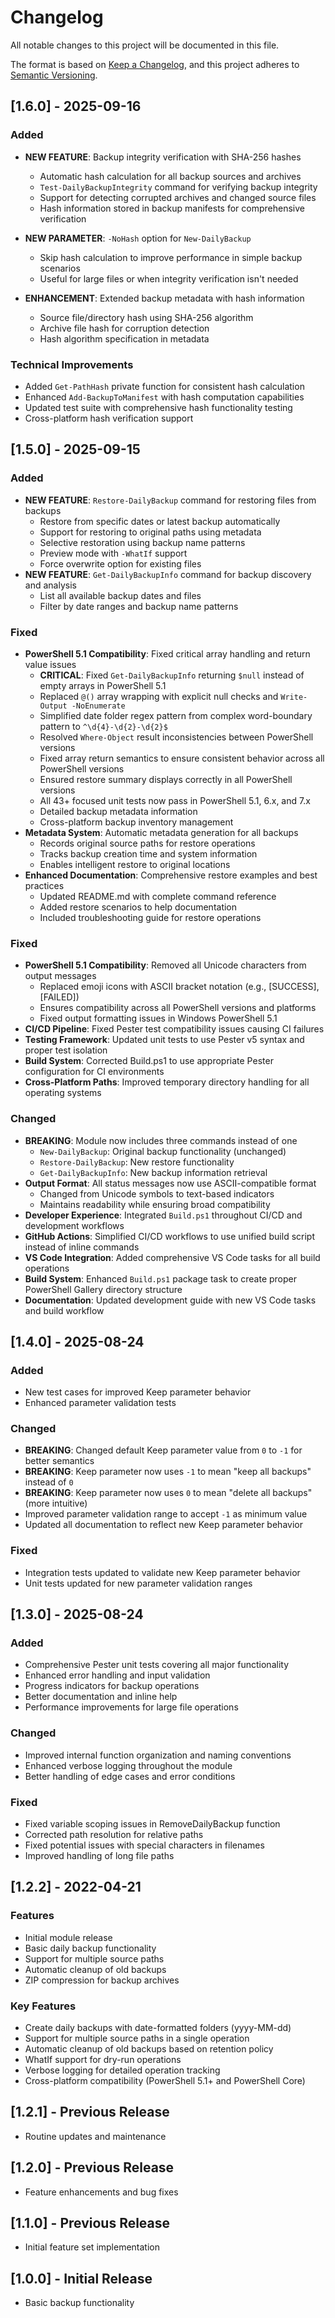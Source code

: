 # Changelog

All notable changes to this project will be documented in this file.

The format is based on [Keep a Changelog](https://keepachangelog.com/en/1.0.0/),
and this project adheres to [Semantic Versioning](https://semver.org/spec/v2.0.0.html).

## [1.6.0] - 2025-09-16

### Added

- **NEW FEATURE**: Backup integrity verification with SHA-256 hashes
  - Automatic hash calculation for all backup sources and archives
  - `Test-DailyBackupIntegrity` command for verifying backup integrity
  - Support for detecting corrupted archives and changed source files
  - Hash information stored in backup manifests for comprehensive verification

- **NEW PARAMETER**: `-NoHash` option for `New-DailyBackup`
  - Skip hash calculation to improve performance in simple backup scenarios
  - Useful for large files or when integrity verification isn't needed

- **ENHANCEMENT**: Extended backup metadata with hash information
  - Source file/directory hash using SHA-256 algorithm
  - Archive file hash for corruption detection
  - Hash algorithm specification in metadata

### Technical Improvements

- Added `Get-PathHash` private function for consistent hash calculation
- Enhanced `Add-BackupToManifest` with hash computation capabilities
- Updated test suite with comprehensive hash functionality testing
- Cross-platform hash verification support

## [1.5.0] - 2025-09-15

### Added

- **NEW FEATURE**: `Restore-DailyBackup` command for restoring files from backups
  - Restore from specific dates or latest backup automatically
  - Support for restoring to original paths using metadata
  - Selective restoration using backup name patterns
  - Preview mode with `-WhatIf` support
  - Force overwrite option for existing files
- **NEW FEATURE**: `Get-DailyBackupInfo` command for backup discovery and analysis
  - List all available backup dates and files
  - Filter by date ranges and backup name patterns

### Fixed

- **PowerShell 5.1 Compatibility**: Fixed critical array handling and return value issues
  - **CRITICAL**: Fixed `Get-DailyBackupInfo` returning `$null` instead of empty arrays in PowerShell 5.1
  - Replaced `@()` array wrapping with explicit null checks and `Write-Output -NoEnumerate`
  - Simplified date folder regex pattern from complex word-boundary pattern to `^\d{4}-\d{2}-\d{2}$`
  - Resolved `Where-Object` result inconsistencies between PowerShell versions
  - Fixed array return semantics to ensure consistent behavior across all PowerShell versions
  - Ensured restore summary displays correctly in all PowerShell versions
  - All 43+ focused unit tests now pass in PowerShell 5.1, 6.x, and 7.x
  - Detailed backup metadata information
  - Cross-platform backup inventory management
- **Metadata System**: Automatic metadata generation for all backups
  - Records original source paths for restore operations
  - Tracks backup creation time and system information
  - Enables intelligent restore to original locations
- **Enhanced Documentation**: Comprehensive restore examples and best practices
  - Updated README.md with complete command reference
  - Added restore scenarios to help documentation
  - Included troubleshooting guide for restore operations

### Fixed

- **PowerShell 5.1 Compatibility**: Removed all Unicode characters from output messages
  - Replaced emoji icons with ASCII bracket notation (e.g., [SUCCESS], [FAILED])
  - Ensures compatibility across all PowerShell versions and platforms
  - Fixed output formatting issues in Windows PowerShell 5.1
- **CI/CD Pipeline**: Fixed Pester test compatibility issues causing CI failures
- **Testing Framework**: Updated unit tests to use Pester v5 syntax and proper test isolation
- **Build System**: Corrected Build.ps1 to use appropriate Pester configuration for CI environments
- **Cross-Platform Paths**: Improved temporary directory handling for all operating systems

### Changed

- **BREAKING**: Module now includes three commands instead of one
  - `New-DailyBackup`: Original backup functionality (unchanged)
  - `Restore-DailyBackup`: New restore functionality
  - `Get-DailyBackupInfo`: New backup information retrieval
- **Output Format**: All status messages now use ASCII-compatible format
  - Changed from Unicode symbols to text-based indicators
  - Maintains readability while ensuring broad compatibility
- **Developer Experience**: Integrated `Build.ps1` throughout CI/CD and development workflows
- **GitHub Actions**: Simplified CI/CD workflows to use unified build script instead of inline commands
- **VS Code Integration**: Added comprehensive VS Code tasks for all build operations
- **Build System**: Enhanced `Build.ps1` package task to create proper PowerShell Gallery directory structure
- **Documentation**: Updated development guide with new VS Code tasks and build workflow

## [1.4.0] - 2025-08-24

### Added

- New test cases for improved Keep parameter behavior
- Enhanced parameter validation tests

### Changed

- **BREAKING**: Changed default Keep parameter value from `0` to `-1` for better semantics
- **BREAKING**: Keep parameter now uses `-1` to mean "keep all backups" instead of `0`
- **BREAKING**: Keep parameter now uses `0` to mean "delete all backups" (more intuitive)
- Improved parameter validation range to accept `-1` as minimum value
- Updated all documentation to reflect new Keep parameter behavior

### Fixed

- Integration tests updated to validate new Keep parameter behavior
- Unit tests updated for new parameter validation ranges

## [1.3.0] - 2025-08-24

### Added

- Comprehensive Pester unit tests covering all major functionality
- Enhanced error handling and input validation
- Progress indicators for backup operations
- Better documentation and inline help
- Performance improvements for large file operations

### Changed

- Improved internal function organization and naming conventions
- Enhanced verbose logging throughout the module
- Better handling of edge cases and error conditions

### Fixed

- Fixed variable scoping issues in RemoveDailyBackup function
- Corrected path resolution for relative paths
- Fixed potential issues with special characters in filenames
- Improved handling of long file paths

## [1.2.2] - 2022-04-21

### Features

- Initial module release
- Basic daily backup functionality
- Support for multiple source paths
- Automatic cleanup of old backups
- ZIP compression for backup archives

### Key Features

- Create daily backups with date-formatted folders (yyyy-MM-dd)
- Support for multiple source paths in a single operation
- Automatic cleanup of old backups based on retention policy
- WhatIf support for dry-run operations
- Verbose logging for detailed operation tracking
- Cross-platform compatibility (PowerShell 5.1+ and PowerShell Core)

## [1.2.1] - Previous Release

- Routine updates and maintenance

## [1.2.0] - Previous Release

- Feature enhancements and bug fixes

## [1.1.0] - Previous Release

- Initial feature set implementation

## [1.0.0] - Initial Release

- Basic backup functionality
